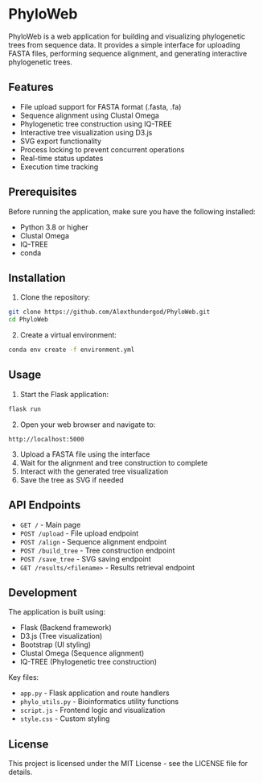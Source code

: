 # PhyloWeb

PhyloWeb is a web application for building and visualizing phylogenetic trees from sequence data. It provides a simple interface for uploading FASTA files, performing sequence alignment, and generating interactive phylogenetic trees.

## Features

- File upload support for FASTA format (.fasta, .fa)
- Sequence alignment using Clustal Omega
- Phylogenetic tree construction using IQ-TREE
- Interactive tree visualization using D3.js
- SVG export functionality
- Process locking to prevent concurrent operations
- Real-time status updates
- Execution time tracking

## Prerequisites

Before running the application, make sure you have the following installed:
- Python 3.8 or higher
- Clustal Omega
- IQ-TREE
- conda

## Installation

1. Clone the repository:
```bash
git clone https://github.com/Alexthundergod/PhyloWeb.git
cd PhyloWeb
```

2. Create a virtual environment:
```bash
conda env create -f environment.yml
```

## Usage

1. Start the Flask application:
```bash
flask run
```

2. Open your web browser and navigate to:
```
http://localhost:5000
```

3. Upload a FASTA file using the interface
4. Wait for the alignment and tree construction to complete
5. Interact with the generated tree visualization
6. Save the tree as SVG if needed

## API Endpoints

- `GET /` - Main page
- `POST /upload` - File upload endpoint
- `POST /align` - Sequence alignment endpoint
- `POST /build_tree` - Tree construction endpoint
- `POST /save_tree` - SVG saving endpoint
- `GET /results/<filename>` - Results retrieval endpoint

## Development

The application is built using:
- Flask (Backend framework)
- D3.js (Tree visualization)
- Bootstrap (UI styling)
- Clustal Omega (Sequence alignment)
- IQ-TREE (Phylogenetic tree construction)

Key files:
- `app.py` - Flask application and route handlers
- `phylo_utils.py` - Bioinformatics utility functions
- `script.js` - Frontend logic and visualization
- `style.css` - Custom styling

## License

This project is licensed under the MIT License - see the LICENSE file for details.

